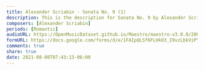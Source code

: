 ```yaml
---
title: Alexander Scriabin - Sonata No. 9 (1)
description: This is the description for Sonata No. 9 by Alexander Scriabin
composers: [Alexander Scriabin]
periods: [Romantic]
audioURL: https://OpenMusicDataset.github.io/Maestro/maestro-v3.0.0/2006/MIDI-Unprocessed_01_R1_2006_01-09_ORIG_MID--AUDIO_01_R1_2006_04_Track04_wav.midi
formURL: https://docs.google.com/forms/d/e/1FAIpQLSf6FLHkO3_I9vzLbkViPYDQGik_GgKg62YwkZpQUeAuEzfmjw/viewform
comments: true
share: true
date: 2021-08-08T07:43:13-06:00
---
```

